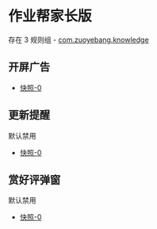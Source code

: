 # 作业帮家长版

存在 3 规则组 - [com.zuoyebang.knowledge](/src/apps/com.zuoyebang.knowledge.ts)

## 开屏广告

- [快照-0](https://i.gkd.li/import/13296260)

## 更新提醒

默认禁用

- [快照-0](https://i.gkd.li/import/13695522)

## 赏好评弹窗

默认禁用

- [快照-0](https://i.gkd.li/import/13043228)
